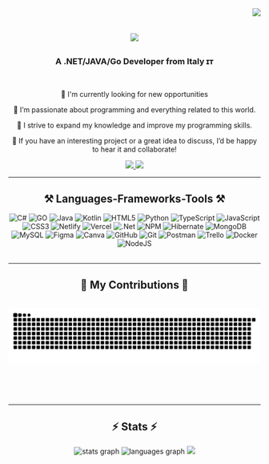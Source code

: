 <img  align="right" src="https://visitor-badge.laobi.icu/badge?page_id=gius05.gius05&left_color=blue&left_text=viewers"  />

<h1 align="center" style= "text-align: center">
  <img src="https://readme-typing-svg.demolab.com?font=Righteous&size=35&pause=1000&width=435&lines=Hi+There!+%F0%9F%91%8B;I'm+Giuseppe+Lopindo.">
</h1>

<h3 align="center">A .NET/JAVA/Go Developer from Italy ɪᴛ</h3>

<br/>

<div align="center">
   
🔭 I'm currently looking for new opportunities
 
🎯 I’m passionate about programming and everything related to this world.

🎀 I strive to expand my knowledge and improve my programming skills.

🎊 If you have an interesting project or a great idea to discuss, I’d be happy to hear it and collaborate!
  
</div>

<div align="center"> 
  <a href="mailto:giuseppelopindo05@gmail.com">
    <img src="https://img.shields.io/badge/Gmail-333333?style=for-the-badge&logo=gmail&logoColor=red" />
  </a>
  <a href="https://linkedin.com/in/giuseppe-lopindo" target="_blank">
    <img src="https://img.shields.io/badge/LinkedIn-0077B5?style=for-the-badge&logo=linkedin&logoColor=white" target="_blank" />
  </a>
</div>

<hr/>
  
<h2 align="center">⚒️ Languages-Frameworks-Tools ⚒️</h2>

<div align="center">
    <img src="https://img.shields.io/badge/c%23-%23239120.svg?style=for-the-badge&logo=csharp&logoColor=white" alt="C#">
    <img src="https://img.shields.io/badge/go-%2300ADD8.svg?style=for-the-badge&logo=go&logoColor=white" alt="GO">
    <img src="https://img.shields.io/badge/java-%23ED8B00.svg?style=for-the-badge&logo=openjdk&logoColor=white" alt="Java">
    <img src="https://img.shields.io/badge/kotlin-%237F52FF.svg?style=for-the-badge&logo=kotlin&logoColor=white" alt="Kotlin">
    <img src="https://img.shields.io/badge/html5-%23E34F26.svg?style=for-the-badge&logo=html5&logoColor=white" alt="HTML5">
    <img src="https://img.shields.io/badge/python-3670A0?style=for-the-badge&logo=python&logoColor=ffdd54" alt="Python">
    <img src="https://img.shields.io/badge/typescript-%23007ACC.svg?style=for-the-badge&logo=typescript&logoColor=white" alt="TypeScript">
    <img src="https://img.shields.io/badge/javascript-%23323330.svg?style=for-the-badge&logo=javascript&logoColor=%23F7DF1E" alt="JavaScript">
    <img src="https://img.shields.io/badge/css3-%231572B6.svg?style=for-the-badge&logo=css3&logoColor=white" alt="CSS3">
    <img src="https://img.shields.io/badge/netlify-%23000000.svg?style=for-the-badge&logo=netlify&logoColor=#00C7B7" alt="Netlify">
    <img src="https://img.shields.io/badge/vercel-%23000000.svg?style=for-the-badge&logo=vercel&logoColor=white" alt="Vercel">
    <img src="https://img.shields.io/badge/.NET-5C2D91?style=for-the-badge&logo=.net&logoColor=white" alt=".Net">
    <img src="https://img.shields.io/badge/NPM-%23CB3837.svg?style=for-the-badge&logo=npm&logoColor=white" alt="NPM">
    <img src="https://img.shields.io/badge/Hibernate-59666C?style=for-the-badge&logo=Hibernate&logoColor=white" alt="Hibernate">
    <img src="https://img.shields.io/badge/MongoDB-%234ea94b.svg?style=for-the-badge&logo=mongodb&logoColor=white" alt="MongoDB">
    <img src="https://img.shields.io/badge/mysql-4479A1.svg?style=for-the-badge&logo=mysql&logoColor=white" alt="MySQL">
    <img src="https://img.shields.io/badge/figma-%23F24E1E.svg?style=for-the-badge&logo=figma&logoColor=white" alt="Figma">
    <img src="https://img.shields.io/badge/Canva-%2300C4CC.svg?style=for-the-badge&logo=Canva&logoColor=white" alt="Canva">
    <img src="https://img.shields.io/badge/github-%23121011.svg?style=for-the-badge&logo=github&logoColor=white" alt="GitHub">
    <img src="https://img.shields.io/badge/git-%23F05033.svg?style=for-the-badge&logo=git&logoColor=white" alt="Git">
    <img src="https://img.shields.io/badge/Postman-FF6C37?style=for-the-badge&logo=postman&logoColor=white" alt="Postman">
    <img src="https://img.shields.io/badge/Trello-%23026AA7.svg?style=for-the-badge&logo=Trello&logoColor=white" alt="Trello">
    <img src="https://img.shields.io/badge/docker-%230db7ed.svg?style=for-the-badge&logo=docker&logoColor=white" alt="Docker">
    <img src="https://img.shields.io/badge/node.js-6DA55F?style=for-the-badge&logo=node.js&logoColor=white" alt="NodeJS">
</div>

<br/>
<hr/>

<div align="center">
  <h2>🐍 My Contributions 🐍</h2>
  <br>
  <picture>
  <source media="(prefers-color-schema-dark)" srcset="https://raw.githubusercontent.com/gius05/gius05/output/github-snake-dark.svg"/>
  <source media="(prefers-color-schema-light)" srcset="https://raw.githubusercontent.com/gius05/gius05/output/github-snake.svg"/>
  <img src="https://raw.githubusercontent.com/gius05/gius05/output/github-snake.svg" alt="Snake animation" />
  </picture>
  
  <br/><br/><br/>

</div>

<hr/>


<h2 align="center">⚡ Stats ⚡</h2>

<div align="center">
  <img src="https://github-readme-stats.vercel.app/api?username=gius05&hide_title=false&hide_rank=false&show_icons=true&include_all_commits=true&count_private=true&disable_animations=false&theme=dracula&locale=en&hide_border=false" height="150" alt="stats graph"  />
  <img src="https://github-readme-stats.vercel.app/api/top-langs?username=gius05&locale=en&hide_title=false&layout=compact&card_width=320&langs_count=5&theme=dracula&hide_border=false" height="150" alt="languages graph"  />
  <img src="https://github-readme-streak-stats.herokuapp.com/?user=gius05&theme=dark&hide_border=false"/>

</div>


<br/><br/>



